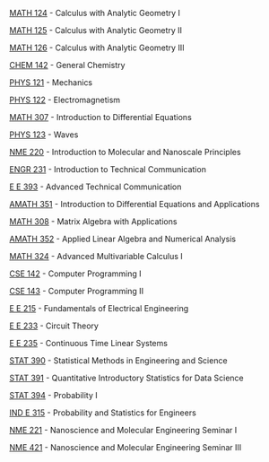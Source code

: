 [MATH 124](<https://myplan.uw.edu/course/#/courses/MATH 124>) - Calculus with Analytic Geometry I

[MATH 125](<https://myplan.uw.edu/course/#/courses/MATH 125>) - Calculus with Analytic Geometry II

[MATH 126](<https://myplan.uw.edu/course/#/courses/MATH 126>) - Calculus with Analytic Geometry III

[CHEM 142](<https://myplan.uw.edu/course/#/courses/CHEM 142>) - General Chemistry

[PHYS 121](<https://myplan.uw.edu/course/#/courses/PHYS 121>) - Mechanics

[PHYS 122](<https://myplan.uw.edu/course/#/courses/PHYS 122>) - Electromagnetism

[MATH 307](<https://myplan.uw.edu/course/#/courses/MATH 307>) - Introduction to Differential Equations

[PHYS 123](<https://myplan.uw.edu/course/#/courses/PHYS 123>) - Waves

[NME 220](<https://myplan.uw.edu/course/#/courses/NME 220>) - Introduction to Molecular and Nanoscale Principles

[ENGR 231](<https://myplan.uw.edu/course/#/courses/ENGR 231>) - Introduction to Technical Communication

[E E 393](<https://myplan.uw.edu/course/#/courses/E E 393>) - Advanced Technical Communication

[AMATH 351](<https://myplan.uw.edu/course/#/courses/AMATH 351>) - Introduction to Differential Equations and Applications

[MATH 308](<https://myplan.uw.edu/course/#/courses/MATH 308>) - Matrix Algebra with Applications

[AMATH 352](<https://myplan.uw.edu/course/#/courses/AMATH 352>) - Applied Linear Algebra and Numerical Analysis

[MATH 324](<https://myplan.uw.edu/course/#/courses/MATH 324>) - Advanced Multivariable Calculus I

[CSE 142](<https://myplan.uw.edu/course/#/courses/CSE 142>) - Computer Programming I

[CSE 143](<https://myplan.uw.edu/course/#/courses/CSE 143>) - Computer Programming II

[E E 215](<https://myplan.uw.edu/course/#/courses/E E 215>) - Fundamentals of Electrical Engineering

[E E 233](<https://myplan.uw.edu/course/#/courses/E E 233>) - Circuit Theory

[E E 235](<https://myplan.uw.edu/course/#/courses/E E 235>) - Continuous Time Linear Systems

[STAT 390](<https://myplan.uw.edu/course/#/courses/STAT 390>) - Statistical Methods in Engineering and Science

[STAT 391](<https://myplan.uw.edu/course/#/courses/STAT 391>) - Quantitative Introductory Statistics for Data Science

[STAT 394](<https://myplan.uw.edu/course/#/courses/STAT 394>) - Probability I

[IND E 315](<https://myplan.uw.edu/course/#/courses/IND E 315>) - Probability and Statistics for Engineers

[NME 221](<https://myplan.uw.edu/course/#/courses/NME 221>) - Nanoscience and Molecular Engineering Seminar I

[NME 421](<https://myplan.uw.edu/course/#/courses/NME 421>) - Nanoscience and Molecular Engineering Seminar III


